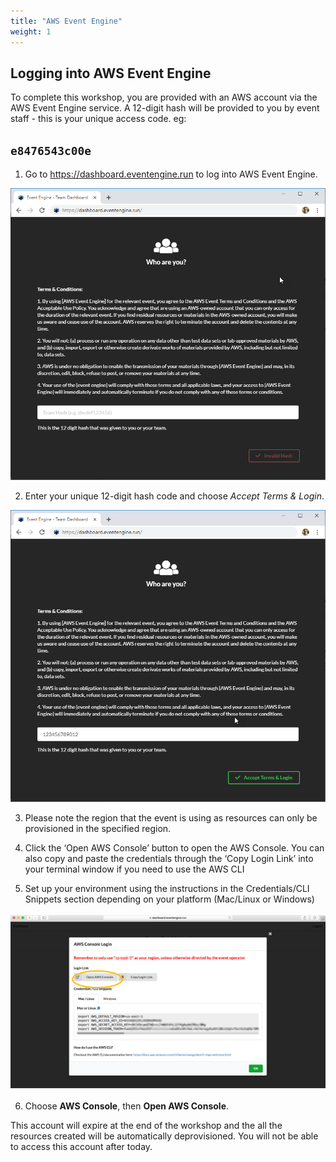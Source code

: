 ```yaml
---
title: "AWS Event Engine"
weight: 1
---
```



## Logging into AWS Event Engine

To complete this workshop, you are provided with an AWS account via the AWS Event Engine service. A 12-digit hash will be provided to you by event staff - this is your unique access code.
eg:
## `e8476543c00e`


1. Go to https://dashboard.eventengine.run to log into AWS Event Engine.

![Step 1](/static/images/getting_started/c9-step1.png)

2. Enter your unique 12-digit hash code and choose *Accept Terms & Login*.

![Step 2](/static/images/getting_started/c9-step2.png)

3. Please note the region that the event is using as resources can only be provisioned in the specified region.

4. Click the ‘Open AWS Console’ button to open the AWS Console. You can also copy and paste the credentials through the ‘Copy Login Link’ into your terminal window if you need to use the AWS CLI

5. Set up your environment using the instructions in the Credentials/CLI Snippets section depending on your platform (Mac/Linux or Windows)

![Step 5](/static/images/cloud9-eks-prereqs/eeawsconsolelogin.png)

6. Choose **AWS Console**, then **Open AWS Console**.

This account will expire at the end of the workshop and the all the resources created will be automatically deprovisioned. You will not be able to access this account after today.